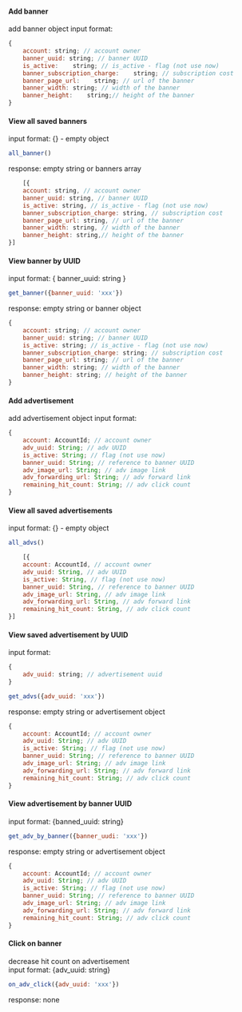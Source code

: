 #### Add banner<br/>

add banner object input format:

```js
{
    account: string; // account owner
    banner_uuid: string; // banner UUID
    is_active:    string; // is_active - flag (not use now)
    banner_subscription_charge:    string; // subscription cost
    banner_page_url:    string; // url of the banner
    banner_width: string; // width of the banner
    banner_height:    string;// height of the banner
}
```

#### View all saved banners<br/>

input format:
{} - empty object

```js
all_banner()
```

response: empty string or banners array

```js
    [{
    account: string, // account owner
    banner_uuid: string, // banner UUID 
    is_active: string, // is_active - flag (not use now)
    banner_subscription_charge: string, // subscription cost 
    banner_page_url: string, // url of the banner 
    banner_width: string, // width of the banner 
    banner_height: string,// height of the banner
}]
```

#### View banner by UUID<br/>

input format:
{ banner_uuid: string }

```js
get_banner({banner_uuid: 'xxx'})
```

response: empty string or banner object

```js
{
    account: string; // account owner
    banner_uuid: string; // banner UUID 
    is_active: string; // is_active - flag (not use now)
    banner_subscription_charge: string; // subscription cost 
    banner_page_url: string; // url of the banner 
    banner_width: string; // width of the banner 
    banner_height: string; // height of the banner
}
```

#### Add advertisement<br/>

add advertisement object input format:

```js
{
    account: AccountId; // account owner
    adv_uuid: String; // adv UUID
    is_active: String; // flag (not use now)
    banner_uuid: String; // reference to banner UUID
    adv_image_url: String; // adv image link
    adv_forwarding_url: String; // adv forward link
    remaining_hit_count: String; // adv click count
}
```

#### View all saved advertisements<br/>

input format: {} - empty object

```js
all_advs()
```

```js
    [{
    account: AccountId, // account owner
    adv_uuid: String, // adv UUID
    is_active: String, // flag (not use now)
    banner_uuid: String, // reference to banner UUID
    adv_image_url: String, // adv image link
    adv_forwarding_url: String, // adv forward link
    remaining_hit_count: String, // adv click count
}]
```

#### View saved advertisement by UUID<br/>

input format:

```js
{
    adv_uuid: string; // advertisement uuid
}
```

```js
get_advs({adv_uuid: 'xxx'})
```

response: empty string or advertisement object

```js
{
    account: AccountId; // account owner
    adv_uuid: String; // adv UUID
    is_active: String; // flag (not use now)
    banner_uuid: String; // reference to banner UUID
    adv_image_url: String; // adv image link
    adv_forwarding_url: String; // adv forward link
    remaining_hit_count: String; // adv click count
}
```

#### View advertisement by banner UUID<br/>

input format: {banned_uuid: string}

```js
get_adv_by_banner({banner_uudi: 'xxx'})
```

response: empty string or advertisement object

```js
{
    account: AccountId; // account owner
    adv_uuid: String; // adv UUID
    is_active: String; // flag (not use now)
    banner_uuid: String; // reference to banner UUID
    adv_image_url: String; // adv image link
    adv_forwarding_url: String; // adv forward link
    remaining_hit_count: String; // adv click count
}
```

#### Click on banner

decrease hit count on advertisement<br/>
input format:
{adv_uuid: string}

```js
on_adv_click({adv_uuid: 'xxx'})
```

response: none
